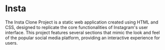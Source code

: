# Insta
The Insta Clone Project is a static web application created using HTML and CSS, designed to replicate the core functionalities of Instagram's user interface. This project features several sections that mimic the look and feel of the popular social media platform, providing an interactive experience for users.
